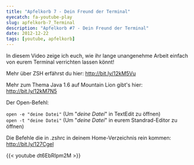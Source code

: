 ```yaml
---
title: "Apfelkorb 7 - Dein Freund der Terminal"
eyecatch: fa-youtube-play
slug: apfelkorb-7_Terminal
description: "Apfelkorb #7 - Dein Freund der Terminal"
date: 2012-12-22
tags: [youtube, apfelkorb]
---
```


In diesem Video zeige ich euch, wie ihr lange unangenehme Arbeit einfach
von eurem Terminal verrichten lassen könnt!

Mehr über ZSH erfährst du hier: <http://bit.ly/12kM5Vu>

Mehr zum Thema Java 1.6 auf Mountain Lion gibt's hier: <http://bit.ly/12kM7N5>

Der Open-Befehl:

`open -e "deine Datei"` (Um "_deine Datei_" in TextEdit zu öffnen) <br>
`open -t "deine Datei"` (Um "_deine Datei_" in eurem Standrad-Editor
zu öffnen)

Die Befehle die in .zshrc in deinem Home-Verzeichnis rein kommen: <http://bit.ly/127Cgel>

{{< youtube dt6EbRIpm2M >}}
